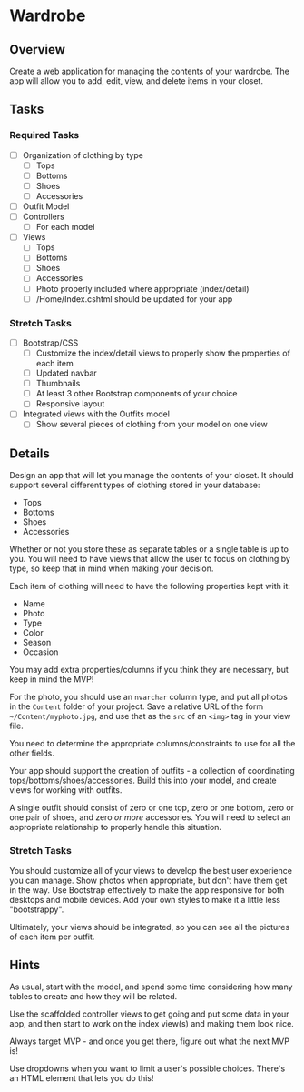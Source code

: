 # Wardrobe

## Overview

Create a web application for managing the contents of your wardrobe. The app will allow you to add, edit, view, and delete items in your closet.

## Tasks

### Required Tasks

- [ ] Organization of clothing by type
  - [ ] Tops
  - [ ] Bottoms
  - [ ] Shoes
  - [ ] Accessories
- [ ] Outfit Model
- [ ] Controllers
  - [ ] For each model
- [ ] Views
  - [ ] Tops
  - [ ] Bottoms
  - [ ] Shoes
  - [ ] Accessories
  - [ ] Photo properly included where appropriate (index/detail)
  - [ ] /Home/Index.cshtml should be updated for your app

### Stretch Tasks

- [ ] Bootstrap/CSS
  - [ ] Customize the index/detail views to properly show the properties of each item
  - [ ] Updated navbar
  - [ ] Thumbnails
  - [ ] At least 3 other Bootstrap components of your choice
  - [ ] Responsive layout
- [ ] Integrated views with the Outfits model
  - [ ] Show several pieces of clothing from your model on one view

## Details

Design an app that will let you manage the contents of your closet. It should support several different types of clothing stored in your database:

- Tops
- Bottoms
- Shoes
- Accessories

Whether or not you store these as separate tables or a single table is up to you. You will need to have views that allow the user to focus on clothing by type, so keep that in mind when making your decision.

Each item of clothing will need to have the following properties kept with it:
- Name
- Photo
- Type
- Color
- Season
- Occasion

You may add extra properties/columns if you think they are necessary, but keep in mind the MVP!

For the photo, you should use an `nvarchar` column type, and put all photos in the `Content` folder of your project. Save a relative URL of the form `~/Content/myphoto.jpg`, and use that as the `src` of an `<img>` tag in your view file.

You need to determine the appropriate columns/constraints to use for all the other fields.

Your app should support the creation of outfits - a collection of coordinating tops/bottoms/shoes/accessories. Build this into your model, and create views for working with outfits.

A single outfit should consist of zero or one top, zero or one bottom, zero or one pair of shoes, and zero _or more_ accessories. You will need to select an appropriate relationship to properly handle this situation.


### Stretch Tasks

You should customize all of your views to develop the best user experience you can manage. Show photos when appropriate, but don't have them get in the way. Use Bootstrap effectively to make the app responsive for both desktops and mobile devices. Add your own styles to make it a little less "bootstrappy".

Ultimately, your views should be integrated, so you can see all the pictures of each item per outfit.



## Hints

As usual, start with the model, and spend some time considering how many tables to create and how they will be related.

Use the scaffolded controller views to get going and put some data in your app, and then start to work on the index view(s) and making them look nice.

Always target MVP - and once you get there, figure out what the next MVP is!

Use dropdowns when you want to limit a user's possible choices. There's an HTML element that lets you do this!
